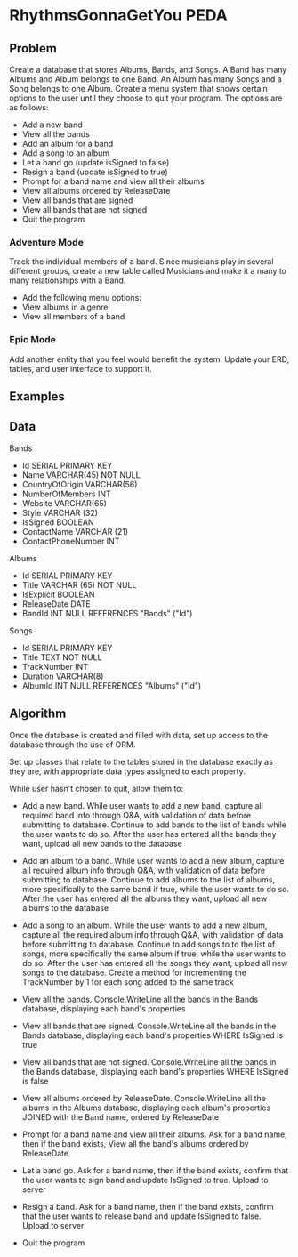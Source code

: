 # RhythmsGonnaGetYou PEDA

## Problem

Create a database that stores Albums, Bands, and Songs. A Band has many Albums and Album belongs to one Band. An Album has many Songs and a Song belongs to one Album. Create a menu system that shows certain options to the user until they choose to quit your program. The options are as follows:

- Add a new band
- View all the bands
- Add an album for a band
- Add a song to an album
- Let a band go (update isSigned to false)
- Resign a band (update isSigned to true)
- Prompt for a band name and view all their albums
- View all albums ordered by ReleaseDate
- View all bands that are signed
- View all bands that are not signed
- Quit the program

### Adventure Mode

Track the individual members of a band. Since musicians play in several different groups, create a new table called Musicians and make it a many to many relationships with a Band.

- Add the following menu options:
- View albums in a genre
- View all members of a band

### Epic Mode

Add another entity that you feel would benefit the system. Update your ERD, tables, and user interface to support it.

## Examples

## Data

Bands

- Id SERIAL PRIMARY KEY
- Name VARCHAR(45) NOT NULL
- CountryOfOrigin VARCHAR(56)
- NumberOfMembers INT
- Website VARCHAR(65)
- Style VARCHAR (32)
- IsSigned BOOLEAN
- ContactName VARCHAR (21)
- ContactPhoneNumber INT

Albums

- Id SERIAL PRIMARY KEY
- Title VARCHAR (65) NOT NULL
- IsExplicit BOOLEAN
- ReleaseDate DATE
- BandId INT NULL REFERENCES "Bands" ("Id")

Songs

- Id SERIAL PRIMARY KEY
- Title TEXT NOT NULL
- TrackNumber INT
- Duration VARCHAR(8)
- AlbumId INT NULL REFERENCES "Albums" ("Id")

## Algorithm

Once the database is created and filled with data, set up access to the database through the use of ORM.

Set up classes that relate to the tables stored in the database exactly as they are, with appropriate data types assigned to each property.

While user hasn't chosen to quit, allow them to:

- Add a new band. While user wants to add a new band, capture all required band info through Q&A, with validation of data before submitting to database. Continue to add bands to the list of bands while the user wants to do so. After the user has entered all the bands they want, upload all new bands to the database

- Add an album to a band. While user wants to add a new album, capture all required album info through Q&A, with validation of data before submitting to database. Continue to add albums to the list of albums, more specifically to the same band if true, while the user wants to do so. After the user has entered all the albums they want, upload all new albums to the database

- Add a song to an album. While the user wants to add a new album, capture all the required album info through Q&A, with validation of data before submitting to database. Continue to add songs to to the list of songs, more specifically the same album if true, while the user wants to do so. After the user has entered all the songs they want, upload all new songs to the database. Create a method for incrementing the TrackNumber by 1 for each song added to the same track

- View all the bands. Console.WriteLine all the bands in the Bands database, displaying each band's properties

- View all bands that are signed. Console.WriteLine all the bands in the Bands database, displaying each band's properties WHERE IsSigned is true

- View all bands that are not signed. Console.WriteLine all the bands in the Bands database, displaying each band's properties WHERE IsSigned is false

- View all albums ordered by ReleaseDate. Console.WriteLine all the albums in the Albums database, displaying each album's properties JOINED with the Band name, ordered by ReleaseDate

- Prompt for a band name and view all their albums. Ask for a band name, then if the band exists, View all the band's albums ordered by ReleaseDate

- Let a band go. Ask for a band name, then if the band exists, confirm that the user wants to sign band and update IsSigned to true. Upload to server

- Resign a band. Ask for a band name, then if the band exists, confirm that the user wants to release band and update IsSigned to false. Upload to server

- Quit the program
